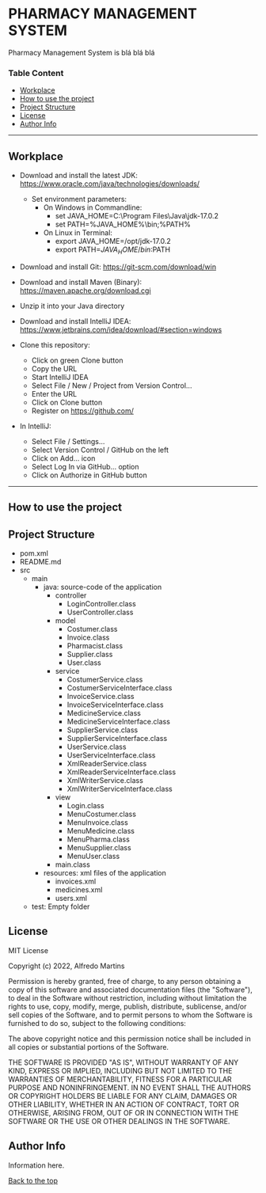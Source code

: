 # PHARMACY MANAGEMENT SYSTEM

Pharmacy Management System is blá blá blá

### Table Content
* [Workplace](#workplace)
* [How to use the project](#how-to-use-the-project)
* [Project Structure](#project-structure)
* [License](#license)
* [Author Info](#author-info)

---

## Workplace

* Download and install the latest JDK: https://www.oracle.com/java/technologies/downloads/

  - Set environment parameters:
    - On Windows in Commandline:
      - set JAVA_HOME=C:\Program Files\Java\jdk-17.0.2
      - set PATH=%JAVA_HOME%\bin;%PATH%
    - On Linux in Terminal:
      - export JAVA_HOME=/opt/jdk-17.0.2
      - export PATH=$JAVA_HOME/bin:$PATH
* Download and install Git: https://git-scm.com/download/win
* Download and install Maven (Binary): https://maven.apache.org/download.cgi
* Unzip it into your Java directory
* Download and install IntelliJ IDEA: https://www.jetbrains.com/idea/download/#section=windows

* Clone this repository:
  - Click on green Clone button
  - Copy the URL
  - Start IntelliJ IDEA
  - Select File / New / Project from Version Control...
  - Enter the URL
  - Click on Clone button
  - Register on https://github.com/

* In IntelliJ:
  - Select File / Settings...
  - Select Version Control / GitHub on the left
  - Click on Add... icon
  - Select Log In via GitHub... option
  - Click on Authorize in GitHub button

---
## How to use the project


## Project Structure
* pom.xml
* README.md
* src
  * main
    * java: source-code of the application
      * controller
        - LoginController.class
        - UserController.class
      * model
        - Costumer.class
        - Invoice.class
        - Pharmacist.class
        - Supplier.class
        - User.class
      * service
        - CostumerService.class
        - CostumerServiceInterface.class
        - InvoiceService.class
        - InvoiceServiceInterface.class
        - MedicineService.class
        - MedicineServiceInterface.class
        - SupplierService.class
        - SupplierServiceInterface.class
        - UserService.class
        - UserServiceInterface.class
        - XmlReaderService.class
        - XmlReaderServiceInterface.class
        - XmlWriterService.class
        - XmlWriterServiceInterface.class
      * view
        - Login.class
        - MenuCostumer.class
        - MenuInvoice.class
        - MenuMedicine.class
        - MenuPharma.class
        - MenuSupplier.class
        - MenuUser.class
      - main.class
    * resources: xml files of the application
      - invoices.xml
      - medicines.xml
      - users.xml
  * test: Empty folder

## License
MIT License

Copyright (c) 2022, Alfredo Martins

Permission is hereby granted, free of charge, to any person obtaining a copy
of this software and associated documentation files (the "Software"), to deal
in the Software without restriction, including without limitation the rights
to use, copy, modify, merge, publish, distribute, sublicense, and/or sell
copies of the Software, and to permit persons to whom the Software is
furnished to do so, subject to the following conditions:

The above copyright notice and this permission notice shall be included in all
copies or substantial portions of the Software.

THE SOFTWARE IS PROVIDED "AS IS", WITHOUT WARRANTY OF ANY KIND, EXPRESS OR
IMPLIED, INCLUDING BUT NOT LIMITED TO THE WARRANTIES OF MERCHANTABILITY,
FITNESS FOR A PARTICULAR PURPOSE AND NONINFRINGEMENT. IN NO EVENT SHALL THE
AUTHORS OR COPYRIGHT HOLDERS BE LIABLE FOR ANY CLAIM, DAMAGES OR OTHER
LIABILITY, WHETHER IN AN ACTION OF CONTRACT, TORT OR OTHERWISE, ARISING FROM,
OUT OF OR IN CONNECTION WITH THE SOFTWARE OR THE USE OR OTHER DEALINGS IN THE
SOFTWARE.


## Author Info
Information here.

[Back to the top](#table-content)
